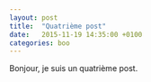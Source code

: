 ```yaml
---
layout: post
title:  "Quatrième post"
date:   2015-11-19 14:35:00 +0100
categories: boo
---
```

Bonjour, je suis un quatrième post.